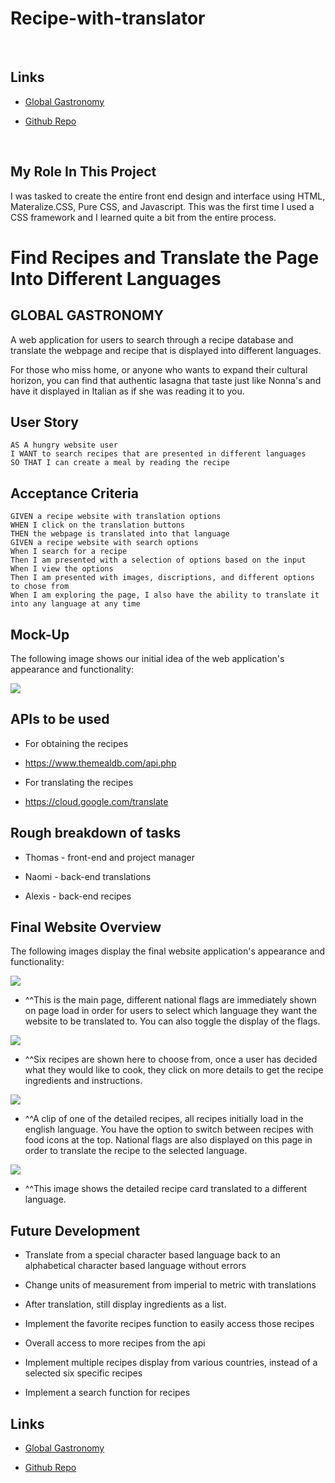 # Recipe-with-translator
<br>


 ## Links
  
  * <a href="https://tmaxey201.github.io/Recipe-with-translator/index.html">Global Gastronomy</a>

  * <a href="https://github.com/Tmaxey201/Recipe-with-translator"> Github Repo</a>



<br>

## My Role In This Project

I was tasked to create the entire front end design and interface using HTML, Materalize.CSS, Pure CSS, and Javascript.
This was the first time I used a CSS framework and I learned quite a bit from the entire process. 

# Find Recipes and Translate the Page Into Different Languages 
 

## GLOBAL GASTRONOMY
A web application for users to search through a recipe database and translate the webpage and recipe that is displayed into different languages.  

For those who miss home, or anyone who wants to expand their cultural horizon, you can find that authentic lasagna that taste just like Nonna's and have it displayed in Italian as if she was reading it to you. 


## User Story
```
AS A hungry website user
I WANT to search recipes that are presented in different languages 
SO THAT I can create a meal by reading the recipe
```

## Acceptance Criteria
```
GIVEN a recipe website with translation options
WHEN I click on the translation buttons
THEN the webpage is translated into that language
GIVEN a recipe website with search options
When I search for a recipe
Then I am presented with a selection of options based on the input
When I view the options
Then I am presented with images, discriptions, and different options to chose from
When I am exploring the page, I also have the ability to translate it into any language at any time 
```
## Mock-Up

The following image shows our initial idea of the web application's appearance and functionality:

<img src="assets/images/mockup.JPG"> 

## APIs to be used

* For obtaining the recipes

* https://www.themealdb.com/api.php

* For translating the recipes

* https://cloud.google.com/translate
 


## Rough breakdown of tasks 

* Thomas - front-end and project manager

* Naomi - back-end translations

* Alexis - back-end recipes

## Final Website Overview

The following images display the final website application's appearance and functionality:

<img src="assets/images/final-clip-1.JPG">

* ^^This is the main page, different national flags are immediately shown on page load in order for users to select which language they want the website to be translated to. You can also toggle the display of the flags. 

<img src="assets/images/final-clip-2.JPG">

* ^^Six recipes are shown here to choose from, once a user has decided what they would like to cook, they click on more details to get the recipe ingredients and instructions. 

<img src="assets/images/final-clip-3.JPG">

* ^^A clip of one of the detailed recipes, all recipes initially load in the english language. You have the option to switch between recipes with food icons at the top. National flags are also displayed on this page in order to translate the recipe to the selected language.

<img src="assets/images/final-clip-4.JPG">

 * ^^This image shows the detailed recipe card translated to a different language.

 ## Future Development
 
 * Translate from a special character based language back to an alphabetical character based language without errors

 * Change units of measurement from imperial to metric with translations

 * After translation, still display ingredients as a list.

 * Implement the favorite recipes function to easily access those recipes

 * Overall access to more recipes from the api

 * Implement multiple recipes display from various countries, instead of a selected six specific recipes

 * Implement a search function for recipes

 ## Links
  
  * <a href="https://tmaxey201.github.io/Recipe-with-translator/index.html">Global Gastronomy</a>

  * <a href="https://github.com/Tmaxey201/Recipe-with-translator"> Github Repo</a>


